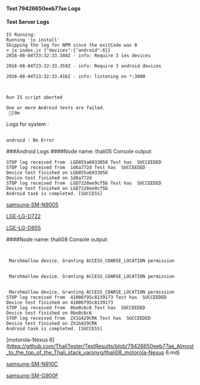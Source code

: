 #### Test 79426650eeb77ae Logs

#### Test Server Logs
```
IS Running:
Running 'jx install'
Skipping the log for NPM since the exitCode was 0
> jx index.js {"devices":{"android":6}}
2016-08-04T23:32:33.340Z - info: Require 3 ios devices

2016-08-04T23:32:33.359Z - info: Require 3 android devices

2016-08-04T23:32:33.416Z - info: listening on *:3000


 
Run IS script aborted
 
One or more Android tests are failed.
 [0m

```


Logs for system : 
```

android : No Error
```


###Android Logs
####Node name: thali05
Console output:
```
STOP log received from  LGD855a6933058 Test has  SUCCEEDED
STOP log received from  1d6a772d Test has  SUCCEEDED
Device test finished on LGD855a6933058 
Device test finished on 1d6a772d 
STOP log received from  LGD7228ee9cf5b Test has  SUCCEEDED
Device test finished on LGD7228ee9cf5b 
Android task is completed. [SUCCESS]
```
[samsung-SM-N9005](https://github.com/ThaliTester/TestResults/blob/79426650eeb77ae_Almost_to_the_top_of_the_Thali_stack_yaronyg/thali05_samsung-SM-N9005.md)

[LGE-LG-D722](https://github.com/ThaliTester/TestResults/blob/79426650eeb77ae_Almost_to_the_top_of_the_Thali_stack_yaronyg/thali05_LGE-LG-D722.md)

[LGE-LG-D855](https://github.com/ThaliTester/TestResults/blob/79426650eeb77ae_Almost_to_the_top_of_the_Thali_stack_yaronyg/thali05_LGE-LG-D855.md)

####Node name: thali08
Console output:
```


 Marshmallow device. Granting ACCESS_COARSE_LOCATION permission


 Marshmallow device. Granting ACCESS_COARSE_LOCATION permission


 Marshmallow device. Granting ACCESS_COARSE_LOCATION permission
STOP log received from  41006f95c8139173 Test has  SUCCEEDED
Device test finished on 41006f95c8139173 
STOP log received from  0be0c6c6 Test has  SUCCEEDED
Device test finished on 0be0c6c6 
STOP log received from  ZX1G429CRK Test has  SUCCEEDED
Device test finished on ZX1G429CRK 
Android task is completed. [SUCCESS]
```
[motorola-Nexus 6](https://github.com/ThaliTester/TestResults/blob/79426650eeb77ae_Almost_to_the_top_of_the_Thali_stack_yaronyg/thali08_motorola-Nexus 6.md)

[samsung-SM-N910C](https://github.com/ThaliTester/TestResults/blob/79426650eeb77ae_Almost_to_the_top_of_the_Thali_stack_yaronyg/thali08_samsung-SM-N910C.md)

[samsung-SM-G900F](https://github.com/ThaliTester/TestResults/blob/79426650eeb77ae_Almost_to_the_top_of_the_Thali_stack_yaronyg/thali08_samsung-SM-G900F.md)


